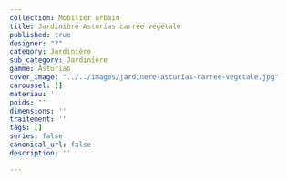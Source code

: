 ```yaml
---
collection: Mobilier urbain
title: Jardinière Asturias carrée végétale
published: true
designer: "?"
category: Jardinière
sub_category: Jardinière
gamme: Asturias
cover_image: "../../images/jardinere-asturias-carree-vegetale.jpg"
caroussel: []
materiau: ''
poids: ''
dimensions: ''
traitement: ''
tags: []
series: false
canonical_url: false
description: ''

---
```

